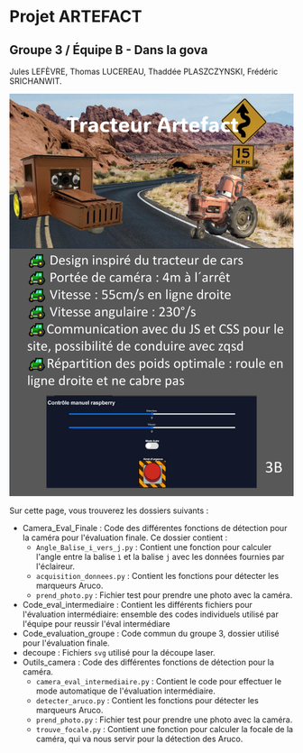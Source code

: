 # Projet ARTEFACT 

## Groupe 3 / Équipe B - Dans la gova

Jules LEFÈVRE, Thomas LUCEREAU, Thaddée PLASZCZYNSKI, Frédéric SRICHANWIT.

![Flyer](./flyer_3_B.jpg)

Sur cette page, vous trouverez les dossiers suivants :

- Camera_Eval_Finale : Code des différentes fonctions de détection pour la caméra pour l'évaluation finale. Ce dossier contient :
    - ```Angle_Balise_i_vers_j.py``` : Contient une fonction pour calculer l'angle entre la balise ```ì``` et la balise ```j``` avec les données fournies par l'éclaireur.
    - ```acquisition_donnees.py``` : Contient les fonctions pour détecter les marqueurs Aruco.
    - ```prend_photo.py``` : Fichier test pour prendre une photo avec la caméra.
- Code_eval_intermediaire : Contient les différents fichiers pour l'évaluation intermédiaire: ensemble des codes individuels utilisé par l'équipe pour reussir l'éval intermédiare
- Code_evaluation_groupe : Code commun du groupe 3, dossier utilisé pour l'évaluation finale.
- decoupe : Fichiers ```svg``` utilisé pour la découpe laser.
- Outils_camera : Code des différentes fonctions de détection pour la caméra.
    - ```camera_eval_intermediaire.py``` : Contient le code pour effectuer le mode automatique de l'évaluation intermédiaire.
    - ```detecter_aruco.py``` : Contient les fonctions pour détecter les marqueurs Aruco.
    - ```prend_photo.py``` : Fichier test pour prendre une photo avec la caméra.
    - ```trouve_focale.py``` : Contient une fonction pour calculer la focale de la caméra, qui va nous servir pour la détection des Aruco.